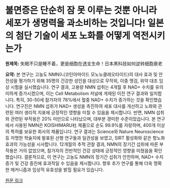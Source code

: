 # 불면증은 단순히 잠 못 이루는 것뿐 아니라 세포가 생명력을 과소비하는 것입니다! 일본의 첨단 기술이 세포 노화를 어떻게 역전시키는가

**원제목:** 失眠不只是睡不着，更是细胞在透支生命！日本黑科技如何逆转细胞衰老

**요약:** 본 연구는 고농도 NMN(니코틴아마이드 모노뉴클레오타이드)의 대사 효과 및 안전성을 평가하기 위해 35명의 건강한 성인을 대상으로 무작위, 이중 맹검, 위약 대조 임상 시험을 실시했습니다.  연구 결과, 고용량 NMN 섭취는 4개월 후 NAD+ 수치를 유의미하게 증가시켰으며,  이는 Cell Metabolism 저널에 게재된 이전 연구 결과와 일치합니다.  특히, 30-50세 참가자의 78%에서 혈중 NAD+ 수치가 증가하는 것을 확인했습니다.  연구진은 NMN 섭취가 NAD+ 생성을 촉진하여 세포 대사를 개선하고 노화와 관련된 여러 생리적 지표에 긍정적인 영향을 미칠 수 있음을 제시합니다.  반면, NMN 섭취와 관련된 부작용은 20% 미만으로 나타났으며,  대부분 경미한 수준이었습니다. 본 연구에서 사용된 NMN은 KOISHIMARU社 제품으로 순도 99.9%를 자랑하며,  400개 이상의 특허를 보유한 회사의 제품입니다.  연구 결과는 Science와 Nature Neuroscience 등 저명한 학술지에 발표된 선행 연구들과 일관성을 보였고,  SIRT 활성화와 같은  항노화 효과의 가능성을 시사합니다. 12개월의 추적 관찰 결과,  NMN의 장기간 섭취에 따른 부작용은 거의 없었으며,  참가자의 전반적인 건강 상태에 긍정적인 영향을 미쳤음을 확인했습니다.  결론적으로, 이 연구는 고농도 NMN의 장기간 섭취가 안전하며, NAD+ 수치 증가 및 건강 증진에 효과적일 수 있음을 제시합니다.  향후 추가 연구를 통해  더욱 명확한 메커니즘과  임상적 유효성을 밝힐 필요가 있습니다.

[원문 링크](https://tech.china.com/jujiao/2025/0723/1703523.html)
